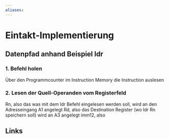 ```yaml
---
aliases: 
---
```

# Eintakt-Implementierung 
## Datenpfad anhand Beispiel ldr
### 1. Befehl holen
Über den Programmcounter im Instruction Memory die Instruction auslesen
### 2. Lesen der Quell-Operanden vom Registerfeld
Rn, also das was mit dem ldr Befehl eingelesen werden soll, wird an den Adresseingang A1 angelegt
Rd, also  das Destination Register (wo ldr Rn speichern soll) wird an A3 angelegt
imm12, also
## Links